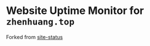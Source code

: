 # Website Uptime Monitor for `zhenhuang.top`

Forked from [site-status](https://github.com/imsyy/site-status)
